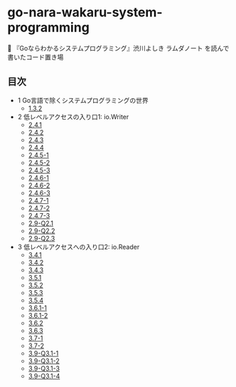# go-nara-wakaru-system-programming
🎯 『Goならわかるシステムプログラミング』渋川よしき ラムダノート を読んで書いたコード置き場

## 目次

- 1 Go言語で除くシステムプログラミングの世界
  - [1.3.2](https://github.com/anoriqq/go-nara-wakaru-system-programming/tree/1.3.2)
- 2 低レベルアクセスの入り口1: io.Writer
  - [2.4.1](https://github.com/anoriqq/go-nara-wakaru-system-programming/tree/2.4.1)
  - [2.4.2](https://github.com/anoriqq/go-nara-wakaru-system-programming/tree/2.4.2)
  - [2.4.3](https://github.com/anoriqq/go-nara-wakaru-system-programming/tree/2.4.3)
  - [2.4.4](https://github.com/anoriqq/go-nara-wakaru-system-programming/tree/2.4.4)
  - [2.4.5-1](https://github.com/anoriqq/go-nara-wakaru-system-programming/tree/2.4.5-1)
  - [2.4.5-2](https://github.com/anoriqq/go-nara-wakaru-system-programming/tree/2.4.5-2)
  - [2.4.5-3](https://github.com/anoriqq/go-nara-wakaru-system-programming/tree/2.4.5-3)
  - [2.4.6-1](https://github.com/anoriqq/go-nara-wakaru-system-programming/tree/2.4.6-1)
  - [2.4.6-2](https://github.com/anoriqq/go-nara-wakaru-system-programming/tree/2.4.6-2)
  - [2.4.6-3](https://github.com/anoriqq/go-nara-wakaru-system-programming/tree/2.4.6-3)
  - [2.4.7-1](https://github.com/anoriqq/go-nara-wakaru-system-programming/tree/2.4.7-1)
  - [2.4.7-2](https://github.com/anoriqq/go-nara-wakaru-system-programming/tree/2.4.7-2)
  - [2.4.7-3](https://github.com/anoriqq/go-nara-wakaru-system-programming/tree/2.4.7-3)
  - [2.9-Q2.1](https://github.com/anoriqq/go-nara-wakaru-system-programming/tree/2.9-Q2.1)
  - [2.9-Q2.2](https://github.com/anoriqq/go-nara-wakaru-system-programming/tree/2.9-Q2.2)
  - [2.9-Q2.3](https://github.com/anoriqq/go-nara-wakaru-system-programming/tree/2.9-Q2.3)
- 3 低レベルアクセスへの入り口2: io.Reader
  - [3.4.1](https://github.com/anoriqq/go-nara-wakaru-system-programming/tree/3.4.1)
  - [3.4.2](https://github.com/anoriqq/go-nara-wakaru-system-programming/tree/3.4.2)
  - [3.4.3](https://github.com/anoriqq/go-nara-wakaru-system-programming/tree/3.4.3)
  - [3.5.1](https://github.com/anoriqq/go-nara-wakaru-system-programming/tree/3.5.1)
  - [3.5.2](https://github.com/anoriqq/go-nara-wakaru-system-programming/tree/3.5.2)
  - [3.5.3](https://github.com/anoriqq/go-nara-wakaru-system-programming/tree/3.5.3)
  - [3.5.4](https://github.com/anoriqq/go-nara-wakaru-system-programming/tree/3.5.4)
  - [3.6.1-1](https://github.com/anoriqq/go-nara-wakaru-system-programming/tree/3.6.1-1)
  - [3.6.1-2](https://github.com/anoriqq/go-nara-wakaru-system-programming/tree/3.6.1-2)
  - [3.6.2](https://github.com/anoriqq/go-nara-wakaru-system-programming/tree/3.6.2)
  - [3.6.3](https://github.com/anoriqq/go-nara-wakaru-system-programming/tree/3.6.3)
  - [3.7-1](https://github.com/anoriqq/go-nara-wakaru-system-programming/tree/3.7-1)
  - [3.7-2](https://github.com/anoriqq/go-nara-wakaru-system-programming/tree/3.7-2)
  - [3.9-Q3.1-1](https://github.com/anoriqq/go-nara-wakaru-system-programming/tree/3.9-Q3.1-1)
  - [3.9-Q3.1-2](https://github.com/anoriqq/go-nara-wakaru-system-programming/tree/3.9-Q3.1-2)
  - [3.9-Q3.1-3](https://github.com/anoriqq/go-nara-wakaru-system-programming/tree/3.9-Q3.1-3)
  - [3.9-Q3.1-4](https://github.com/anoriqq/go-nara-wakaru-system-programming/tree/3.9-Q3.1-4)
